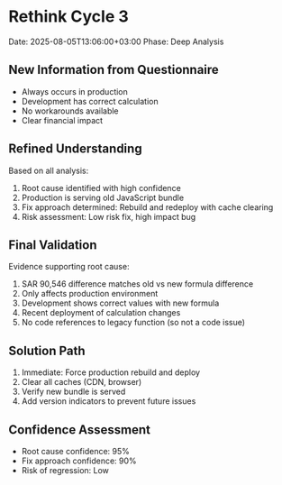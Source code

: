 # Rethink Cycle 3
Date: 2025-08-05T13:06:00+03:00
Phase: Deep Analysis

## New Information from Questionnaire
- Always occurs in production
- Development has correct calculation
- No workarounds available
- Clear financial impact

## Refined Understanding
Based on all analysis:
1. Root cause identified with high confidence
2. Production is serving old JavaScript bundle
3. Fix approach determined: Rebuild and redeploy with cache clearing
4. Risk assessment: Low risk fix, high impact bug

## Final Validation
Evidence supporting root cause:
1. SAR 90,546 difference matches old vs new formula difference
2. Only affects production environment
3. Development shows correct values with new formula
4. Recent deployment of calculation changes
5. No code references to legacy function (so not a code issue)

## Solution Path
1. Immediate: Force production rebuild and deploy
2. Clear all caches (CDN, browser)
3. Verify new bundle is served
4. Add version indicators to prevent future issues

## Confidence Assessment
- Root cause confidence: 95%
- Fix approach confidence: 90%
- Risk of regression: Low